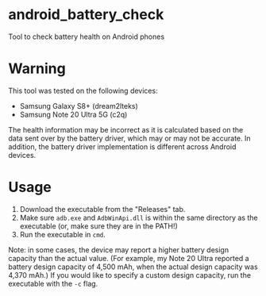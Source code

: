 # android_battery_check

Tool to check battery health on Android phones

# Warning

This tool was tested on the following devices:

- Samsung Galaxy S8+ (dream2lteks)
- Samsung Note 20 Ultra 5G (c2q)

The health information may be incorrect as it is calculated based on the data sent over by the battery driver, which may or may not be accurate. In addition, the battery driver implementation is different across Android devices.

# Usage

1. Download the executable from the "Releases" tab.
2. Make sure `adb.exe` and `AdbWinApi.dll` is within the same directory as the executable (or, make sure they are in the PATH!)
3. Run the executable in `cmd`.

Note: in some cases, the device may report a higher battery design capacity than the actual value. (For example, my Note 20 Ultra reported a battery design capacity of 4,500 mAh, when the actual design capacity was 4,370 mAh.) If you would like to specify a custom design capacity, run the executable with the `-c` flag.
